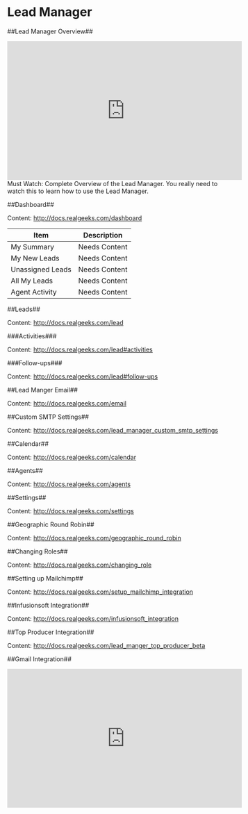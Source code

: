 # Lead Manager

##Lead Manager Overview##

<iframe width="540" height="320" src="https://www.youtube.com/embed/atpS9QBuqNk" frameborder="0" allowfullscreen></iframe>

<aside class="notice">Must Watch: Complete Overview of the Lead Manager. You really need to watch this to learn how to use the Lead Manager.</aside>

##Dashboard##

Content: http://docs.realgeeks.com/dashboard

Item | Description
---| ---
My Summary | Needs Content
My New Leads | Needs Content
Unassigned Leads | Needs Content
All My Leads | Needs Content
Agent Activity | Needs Content

##Leads##

Content: http://docs.realgeeks.com/lead

###Activities###

Content: http://docs.realgeeks.com/lead#activities

###Follow-ups###

Content: http://docs.realgeeks.com/lead#follow-ups

##Lead Manger Email##

Content: http://docs.realgeeks.com/email

##Custom SMTP Settings##

Content: http://docs.realgeeks.com/lead_manager_custom_smtp_settings

##Calendar##

Content: http://docs.realgeeks.com/calendar

##Agents##

Content: http://docs.realgeeks.com/agents

##Settings##

Content: http://docs.realgeeks.com/settings

##Geographic Round Robin##

Content: http://docs.realgeeks.com/geographic_round_robin

##Changing Roles##

Content: http://docs.realgeeks.com/changing_role

##Setting up Mailchimp##

Content: http://docs.realgeeks.com/setup_mailchimp_integration

##Infusionsoft Integration##

Content: http://docs.realgeeks.com/infusionsoft_integration

##Top Producer Integration##

Content: http://docs.realgeeks.com/lead_manger_top_producer_beta

##Gmail Integration##

<iframe width="540" height="320" src="https://www.youtube.com/embed/6zTb-E3vJkA" frameborder="0" allowfullscreen></iframe>